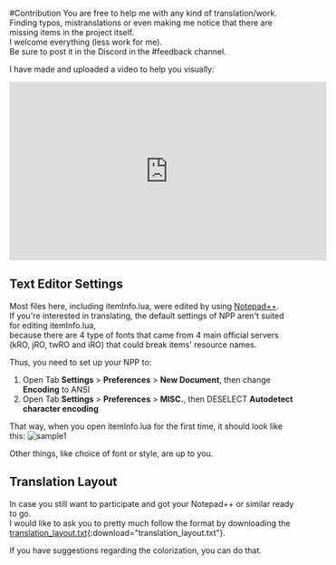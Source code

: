 #Contribution
You are free to help me with any kind of translation/work.  
Finding typos, mistranslations or even making me notice that there are missing items in the project itself.  
I welcome everything (less work for me).  
Be sure to post it in the Discord in the #feedback channel.

I have made and uploaded a video to help you visually:  
<iframe width="560" height="315" src="https://www.youtube.com/embed/CQ1WJzq990o?si=iKFPB00Ha6h1jgBA" title="YouTube video player" frameborder="0" allow="accelerometer; autoplay; clipboard-write; encrypted-media; gyroscope; picture-in-picture; web-share" referrerpolicy="strict-origin-when-cross-origin" allowfullscreen></iframe>

## Text Editor Settings
Most files here, including itemInfo.lua, were edited by using [Notepad++](https://notepad-plus-plus.org/).  
If you're interested in translating, the default settings of NPP aren't suited for editing itemInfo.lua,  
because there are 4 type of fonts that came from 4 main official servers (kRO, jRO, twRO and iRO) that could break items' resource names.

Thus, you need to set up your NPP to:  
1. Open Tab **Settings** > **Preferences** > **New Document**, then change **Encoding** to ANSI  
2. Open Tab **Settings** > **Preferences** > **MISC.**, then DESELECT **Autodetect character encoding**

That way, when you open itemInfo.lua for the first time, it should look like this:
![sample1](https://i.ibb.co/wMH3Hyh/Sample1.jpg)

Other things, like choice of font or style, are up to you.

## Translation Layout
In case you still want to participate and got your Notepad++ or similar ready to go.  
I would like to ask you to pretty much follow the format by downloading the [translation_layout.txt](downloads/translation_layout.txt){:download="translation_layout.txt"}.

If you have suggestions regarding the colorization, you can do that.